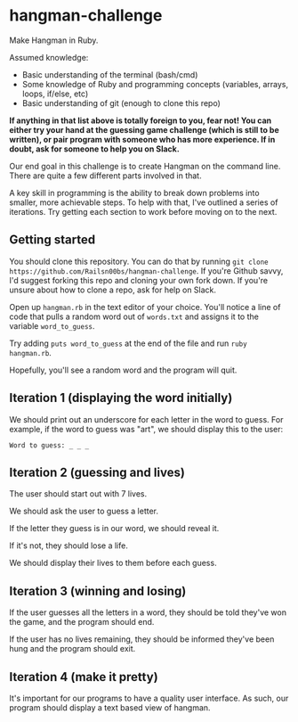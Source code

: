 # hangman-challenge
Make Hangman in Ruby.

Assumed knowledge:

  * Basic understanding of the terminal (bash/cmd)
  * Some knowledge of Ruby and programming concepts (variables, arrays, loops, if/else, etc)
  * Basic understanding of git (enough to clone this repo)

**If anything in that list above is totally foreign to you, fear not! You can either try your hand at the guessing game challenge (which is still to be written), or pair program with someone who has more experience. If in doubt, ask for someone to help you on Slack.**

Our end goal in this challenge is to create Hangman on the command line. There are quite a few different parts involved in that.

A key skill in programming is the ability to break down problems into smaller, more achievable steps. To help with that, I've outlined a series of iterations. Try getting each section to work before moving on to the next.

Getting started
------

You should clone this repository. You can do that by running `git clone https://github.com/Railsn00bs/hangman-challenge`. If you're Github savvy, I'd suggest forking this repo and cloning your own fork down. If you're unsure about how to clone a repo, ask for help on Slack.

Open up `hangman.rb` in the text editor of your choice. You'll notice a line of code that pulls a random word out of `words.txt` and assigns it to the variable `word_to_guess`.

Try adding `puts word_to_guess` at the end of the file and run `ruby hangman.rb`.

Hopefully, you'll see a random word and the program will quit.


Iteration 1 (displaying the word initially)
------

We should print out an underscore for each letter in the word to guess.  For example, if the word to guess was "art", we should display this to the user:

`Word to guess: _ _ _`

Iteration 2 (guessing and lives)
-----

The user should start out with 7 lives.

We should ask the user to guess a letter.

If the letter they guess is in our word, we should reveal it.

If it's not, they should lose a life.

We should display their lives to them before each guess.


Iteration 3 (winning and losing)
-----

If the user guesses all the letters in a word, they should be told they've won the game, and the program should end.

If the user has no lives remaining, they should be informed they've been hung and the program should exit.

Iteration 4 (make it pretty)
-----

It's important for our programs to have a quality user interface. As such, our program should display a text based view of hangman.
